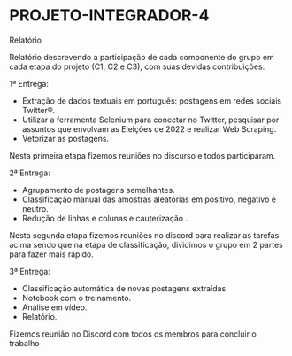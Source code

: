 # PROJETO-INTEGRADOR-4


Relatório


Relatório descrevendo a participação de cada componente do grupo em cada etapa do projeto (C1, C2 e C3), com suas devidas contribuições.

1ª Entrega:
- Extração de dados textuais em português: postagens em redes sociais Twitter®.
- Utilizar a ferramenta Selenium para conectar no Twitter, pesquisar por assuntos que envolvam as Eleições de 2022 e realizar Web Scraping.
- Vetorizar as postagens.

Nesta primeira etapa fizemos reuniões no discurso e todos participaram.

2ª Entrega:
- Agrupamento de postagens semelhantes.
- Classificação manual das amostras aleatórias em positivo, negativo e neutro.
- Redução de linhas e colunas e cauterização .

Nesta segunda etapa fizemos reuniões no discord para realizar as tarefas acima sendo que na etapa de classificação, dividimos o grupo em 2 partes para fazer mais rápido.

3ª Entrega:
- Classificação automática de novas postagens extraídas.
- Notebook com o treinamento.
- Análise em vídeo.
- Relatório.

Fizemos reunião no Discord com todos os membros para concluir o trabalho
